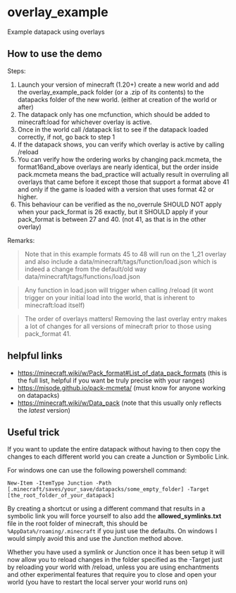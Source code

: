 # overlay_example
Example datapack using overlays

## How to use the demo
Steps:
1. Launch your version of minecraft (1.20+) create a new world and add the overlay_example_pack folder (or a .zip of its contents) to the datapacks folder of the new world. (either at creation of the world or after)
2. The datapack only has one mcfunction, which should be added to minecraft:load for whichever overlay is active.
3. Once in the world call /datapack list to see if the datapack loaded correctly, if not, go back to step 1
4. If the datapack shows, you can verify which overlay is active by calling /reload
5. You can verify how the ordering works by changing pack.mcmeta, the format16and_above overlays are nearly identical, but the order inside pack.mcmeta means the bad_practice will actually result in overruling all overlays that came before it except those that support a format above 41 and only if the game is loaded with a version that uses format 42 or higher.
6. This behaviour can be verified as the no_overrule SHOULD NOT apply when your pack_format is 26 exactly, but it SHOULD apply if your pack_format is between 27 and 40. (not 41, as that is in the other overlay)

Remarks:
>Note that in this example formats 45 to 48 will run on the 1_21 overlay and also include a data/minecraft/tags/function/load.json which is indeed a change from the default/old way data/minecraft/tags/function`s`/load.json

>Any function in load.json will trigger when calling /reload (it wont trigger on your initial load into the world, that is inherent to minecraft:load itself)

>The order of overlays matters! Removing the last overlay entry makes a lot of changes for all versions of minecraft prior to those using pack_format 41.

## helpful links
- https://minecraft.wiki/w/Pack_format#List_of_data_pack_formats (this is the full list, helpful if you want be truly precise with your ranges)
- https://misode.github.io/pack-mcmeta/ (must know for anyone working on datapacks)
- https://minecraft.wiki/w/Data_pack (note that this usually only reflects the *latest* version)


## Useful trick
If you want to update the entire datapack without having to then copy the changes to each different world you can create a Junction or Symbolic Link.

For windows one can use the following powershell command:

`New-Item -ItemType Junction -Path [.minecraft/saves/your_save/datapacks/some_empty_folder] -Target [the_root_folder_of_your_datapack]`

By creating a shortcut or using a different command that results in a symbolic link you will force yourself to also add the **allowed_symlinks.txt** file in the root folder of minecraft, this should be `%AppData%/roaming/.minecraft` if you just use the defaults. On windows I would simply avoid this and use the Junction method above.

Whether you have used a symlink or Junction once it has been setup it will now allow you to reload changes in the folder specified as the -Target just by reloading your world with /reload, unless you are using enchantments and other experimental features that require you to close and open your world (you have to restart the local server your world runs on)

